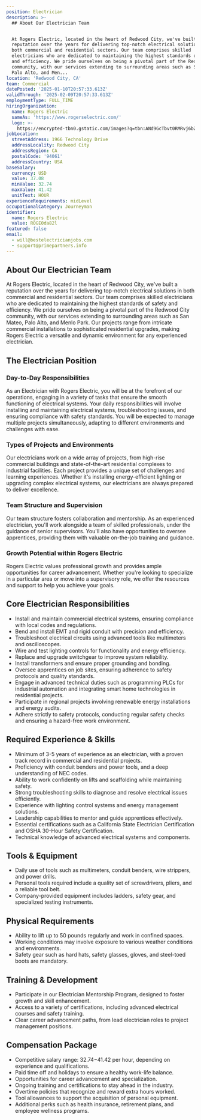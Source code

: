 ```yaml
---
position: Electrician
description: >-
  ## About Our Electrician Team


  At Rogers Electric, located in the heart of Redwood City, we've built a
  reputation over the years for delivering top-notch electrical solutions in
  both commercial and residential sectors. Our team comprises skilled
  electricians who are dedicated to maintaining the highest standards of safety
  and efficiency. We pride ourselves on being a pivotal part of the Redwood City
  community, with our services extending to surrounding areas such as San Mateo,
  Palo Alto, and Men...
location: 'Redwood City, CA'
team: Commercial
datePosted: '2025-01-10T20:57:33.613Z'
validThrough: '2025-02-09T20:57:33.613Z'
employmentType: FULL_TIME
hiringOrganization:
  name: Rogers Electric
  sameAs: 'https://www.rogerselectric.com/'
  logo: >-
    https://encrypted-tbn0.gstatic.com/images?q=tbn:ANd9GcTbvt0RMRvj6bZdL81Q6HJeRVl_qflQIGgp9w&s
jobLocation:
  streetAddress: 1966 Technology Drive
  addressLocality: Redwood City
  addressRegion: CA
  postalCode: '94061'
  addressCountry: USA
baseSalary:
  currency: USD
  value: 37.08
  minValue: 32.74
  maxValue: 41.42
  unitText: HOUR
experienceRequirements: midLevel
occupationalCategory: Journeyman
identifier:
  name: Rogers Electric
  value: ROGE0da82l
featured: false
email:
  - will@bestelectricianjobs.com
  - support@primepartners.info
---
```




## About Our Electrician Team

At Rogers Electric, located in the heart of Redwood City, we've built a reputation over the years for delivering top-notch electrical solutions in both commercial and residential sectors. Our team comprises skilled electricians who are dedicated to maintaining the highest standards of safety and efficiency. We pride ourselves on being a pivotal part of the Redwood City community, with our services extending to surrounding areas such as San Mateo, Palo Alto, and Menlo Park. Our projects range from intricate commercial installations to sophisticated residential upgrades, making Rogers Electric a versatile and dynamic environment for any experienced electrician.

## The Electrician Position

### Day-to-Day Responsibilities
As an Electrician with Rogers Electric, you will be at the forefront of our operations, engaging in a variety of tasks that ensure the smooth functioning of electrical systems. Your daily responsibilities will involve installing and maintaining electrical systems, troubleshooting issues, and ensuring compliance with safety standards. You will be expected to manage multiple projects simultaneously, adapting to different environments and challenges with ease.

### Types of Projects and Environments
Our electricians work on a wide array of projects, from high-rise commercial buildings and state-of-the-art residential complexes to industrial facilities. Each project provides a unique set of challenges and learning experiences. Whether it's installing energy-efficient lighting or upgrading complex electrical systems, our electricians are always prepared to deliver excellence.

### Team Structure and Supervision
Our team structure fosters collaboration and mentorship. As an experienced electrician, you'll work alongside a team of skilled professionals, under the guidance of senior supervisors. You'll also have opportunities to oversee apprentices, providing them with valuable on-the-job training and guidance.

### Growth Potential within Rogers Electric
Rogers Electric values professional growth and provides ample opportunities for career advancement. Whether you're looking to specialize in a particular area or move into a supervisory role, we offer the resources and support to help you achieve your goals.

## Core Electrician Responsibilities

- Install and maintain commercial electrical systems, ensuring compliance with local codes and regulations.
- Bend and install EMT and rigid conduit with precision and efficiency.
- Troubleshoot electrical circuits using advanced tools like multimeters and oscilloscopes.
- Wire and test lighting controls for functionality and energy efficiency.
- Replace and upgrade switchgear to improve system reliability.
- Install transformers and ensure proper grounding and bonding.
- Oversee apprentices on job sites, ensuring adherence to safety protocols and quality standards.
- Engage in advanced technical duties such as programming PLCs for industrial automation and integrating smart home technologies in residential projects.
- Participate in regional projects involving renewable energy installations and energy audits.
- Adhere strictly to safety protocols, conducting regular safety checks and ensuring a hazard-free work environment.

## Required Experience & Skills

- Minimum of 3-5 years of experience as an electrician, with a proven track record in commercial and residential projects.
- Proficiency with conduit benders and power tools, and a deep understanding of NEC codes.
- Ability to work confidently on lifts and scaffolding while maintaining safety.
- Strong troubleshooting skills to diagnose and resolve electrical issues efficiently.
- Experience with lighting control systems and energy management solutions.
- Leadership capabilities to mentor and guide apprentices effectively.
- Essential certifications such as a California State Electrician Certification and OSHA 30-Hour Safety Certification.
- Technical knowledge of advanced electrical systems and components.

## Tools & Equipment

- Daily use of tools such as multimeters, conduit benders, wire strippers, and power drills.
- Personal tools required include a quality set of screwdrivers, pliers, and a reliable tool belt.
- Company-provided equipment includes ladders, safety gear, and specialized testing instruments.

## Physical Requirements

- Ability to lift up to 50 pounds regularly and work in confined spaces.
- Working conditions may involve exposure to various weather conditions and environments.
- Safety gear such as hard hats, safety glasses, gloves, and steel-toed boots are mandatory.

## Training & Development

- Participate in our Electrician Mentorship Program, designed to foster growth and skill enhancement.
- Access to a variety of certifications, including advanced electrical courses and safety training.
- Clear career advancement paths, from lead electrician roles to project management positions.

## Compensation Package

- Competitive salary range: $32.74-$41.42 per hour, depending on experience and qualifications.
- Paid time off and holidays to ensure a healthy work-life balance.
- Opportunities for career advancement and specialization.
- Ongoing training and certifications to stay ahead in the industry.
- Overtime policies that recognize and reward extra hours worked.
- Tool allowances to support the acquisition of personal equipment.
- Additional perks such as health insurance, retirement plans, and employee wellness programs.